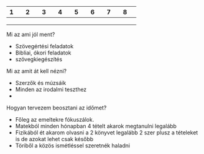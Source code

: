 | 1   |     | 2   |     | 3   |     | 4   |     | 5   |     | 6   |     | 7   |     | 8   |     |
| --- | --- | --- | --- | --- | --- | --- | --- | --- | --- | --- | --- | --- | --- | --- | --- |
|     |     |     |     |     |     |     |     |     |     |     |     |     |     |     |     |
|     |     |     |     |     |     |     |     |     |     |     |     |     |     |     |     |
|     |     |     |     |     |     |     |     |     |     |     |     |     |     |     |     |

Mi az ami jól ment?
- Szövegértési feladatok
- Bibliai, ókori feladatok
- szövegkiegészítés

Mi az amit át kell nézni?
- Szerzők és múzsáik
- Minden az irodalmi teszthez
- 

Hogyan tervezem beosztani az időmet?
- Főleg az emeltekre fókuszálok.
- Matekból minden hónapban 4 tételt akarok megtanulni legalább
- Fizikából ét akarom olvasni a 2 könyvet legalább 2 szer plusz a tételeket is de azokat lehet csak később 
- Töriből a közös ismétléssel szeretnék haladni  